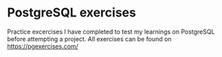 
# PostgreSQL exercises

Practice excercises I have completed to test my learnings on PostgreSQL before attempting a project. All exercises can be found on https://pgexercises.com/

